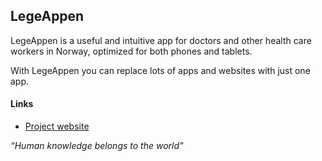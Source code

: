 ## LegeAppen

LegeAppen is a useful and intuitive app for doctors and other health care workers in Norway, optimized for both phones and tablets.

With LegeAppen you can replace lots of apps and websites with just one app.

#### Links
* [Project website](http://www.olejon.net/code/mdapp/)

_“Human knowledge belongs to the world”_
